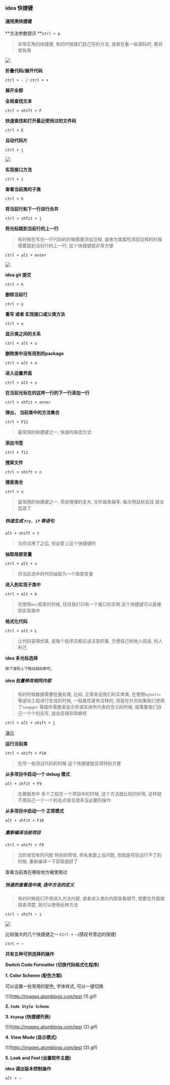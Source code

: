 ### idea 快捷键
#### 通用类快捷键

**方法参数提示 **`ctrl + p`

> 非常实用的快捷键, 有的时候我们自己写的方法, 或者在看一些源码时, 都非常有用

![](https://raw.githubusercontent.com/xiaoxiunique/Web-Tip/master/20191119090347.png)



**折叠代码/展开代码**

```
ctrl + - / ctrl + +
```

**展开全部**



**全局查找文本**

```
ctrl + shift + F
```



**快速查找和打开最近使用过的文件码**

```
ctrl + E
```



**自动代码片**

```
ctrl + j
```

![](https://raw.githubusercontent.com/xiaoxiunique/Web-Tip/master/ctrlj.gif)



**实现接口方法**

```
ctrl + i
```



**查看当前类的子类**

```
ctrl + h
```



**将当前行和下一行进行合并**

```
ctrl + shfit + j
```

**将光标跳到当前行的上一行**

> 有时候在写完一行代码的时候需要添加注释, 或者为类属性添加注释的时候需要跳到当前行的上一行, 这个快捷键就非常方便

```
ctrl + alt + enter
```

![](https://raw.githubusercontent.com/xiaoxiunique/Web-Tip/master/ctrlaltenter.gif)



**idea git 提交**

```
ctrl + k
```



**删除当前行**

```
ctrl + y
```



**重写 或者 实现接口或父类方法**

```
ctrl + o
```



**显示类之间的关系**

```
ctrl + alt + u
```



**删除类中没有用到的package**

```
ctrl + alt + o
```



**进入设置界面**

```
ctrl + alt + s
```



**在当前光标在的这样一行的下一行添加一行**

```
ctrl + shfit + enter
```



**弹出， 当前类中的方法集合**

```
ctrl + F12
```

> 最常用的快捷键之一, 快速的查找方法



**添加书签**

```
ctrl + f11
```



**搜索文件**

```
ctrl + shift + n
```



**搜索类合**

```
ctrl + n
```

> 最常用的快捷键之一, 项目慢慢的变大, 文件越来越多, 每次用鼠标去找 就太低效了



##### 快速生成 `try, if` 等语句

```
alt + shift + t
```

> 当你试用了之后, 你会爱上这个快捷键的



**抽取局部变量**

```
ctrl + alt + v
```

> 将当前选中的代码抽取为一个局部变量



**进入到实现子类中**

```
ctrl + alt + b
```

> 在使用`mvc`框架的时候, 往往我们只有一个接口的实例  这个快捷键可以直接到实现类中



**格式化代码**

```
ctrl + alt + L
```

> 让代码变得优美, 是每个程序员都应该注意的事, 方便自己和他人阅读, 利人利己



**idea 多光标选择**

```
按下滚轮上下拖动鼠标即可，
```



##### idea 批量修改相同内容

> 有的时候数据需要批量处理, 比如, 正常来说我们的实体类, 在使用`mybatis` 等逆向工程进行生成的时候, 一般属性是有注释的, 但是在针对如果我们使用了`swagger` 等插件需要来显示传递实体所代表的含义的时候, 就需要我们自己一个个的去写, 就会显得异常麻烦

```
ctrl + alt + shift + j
```

[演示](http://images.atomblogs.com/test.gif)



**运行当前类**

```
ctrl + shift + F10
```

> 在写一些测试代码的时候 这个快捷键就显得特别方便



**从多项目中启动一个 debug 模式**

```
alt + shfit + F9
```

> 在微服务中  多个工程在一个项目中的时候, 这个方法就比较的好用, 这样就不用自己一个一个的去点省去很多没必要的操作



**从多项目中启动一个 正常模式**

```
alt + shfit + F10
```



##### 重新编译当前项目

```
ctrl + shift + F9
```

> 当你发现有的问题 特别的奇怪, 命名表面上没问题, 但就是项目运行不了的时候, 重新编译一下获取就好了



查看当前类在哪些地方被使用过



##### 快速的查看选中类, 选中方法的定义

> 有的时候我们不想进入方法内部, 或者进入类的内部查看细节, 想要在外面就探查清楚, 就可以使用此种方法

```java
ctrl + shift + i
```

![](http://images.atomblogs.com/20190905083633.png)



比较强大的几个快捷键之一  `Ctrl + ~`(感叹号旁边的按键)

```
ctrl + ~
```
**共有五种可供选择的操作**

**Switch Code Formatter (切换代码格式化程序)**



**1. Color Scheme (配色方案)**

可以设置一些常用的配色, 字体样式, 可以一键切换

![](http://images.atomblogs.com/test (1).gif)

**2. `Code Style Scheme`**



**3. `Keymap` (快捷键列表)**

![](http://images.atomblogs.com/test (2).gif)

**4. View Mode (显示模式)**

![](http://images.atomblogs.com/test (2).gif)

**5. Look and Feel (设置软件主题)**



**idea 调出版本控制操作**

```
alt + ~
```
